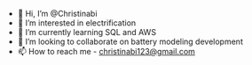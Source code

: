 - 👋 Hi, I’m @Christinabi
- 👀 I’m interested in electrification
- 🌱 I’m currently learning SQL and AWS
- 💞️ I’m looking to collaborate on battery modeling development
- 📫 How to reach me - christinabi123@gmail.com

<!---
Christinabi/Christinabi is a ✨ special ✨ repository because its `README.md` (this file) appears on your GitHub profile.
You can click the Preview link to take a look at your changes.
--->
